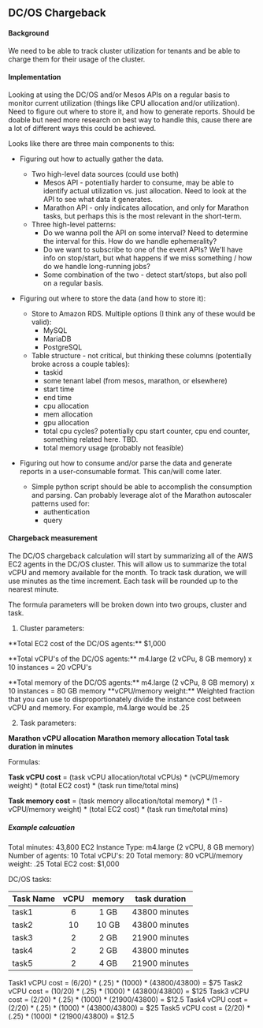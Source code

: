 ## DC/OS Chargeback

#### Background

We need to be able to track cluster utilization for tenants and be able to charge them for their usage of the cluster.

#### Implementation

Looking at using the DC/OS and/or Mesos APIs on a regular basis to monitor current utilization (things like CPU allocation and/or utilization).  Need to figure out where to store it, and how to generate reports.  Should be doable but need more research on best way to handle this, cause there are a lot of different ways this could be achieved.

Looks like there are three main components to this:

* Figuring out how to actually gather the data.

    * Two high-level data sources (could use both)
        * Mesos API - potentially harder to consume, may be able to identify actual utilization vs. just allocation.  Need to look at the API to see what data it generates.
        * Marathon API - only indicates allocation, and only for Marathon tasks, but perhaps this is the most relevant in the short-term.
    * Three high-level patterns:
        * Do we wanna poll the API on some interval?  Need to determine the interval for this.  How do we handle ephemerality?
        * Do we want to subscribe to one of the event APIs?  We'll have info on stop/start, but what happens if we miss something / how do we handle long-running jobs?
        * Some combination of the two - detect start/stops, but also poll on a regular basis. 

* Figuring out where to store the data (and how to store it):

    * Store to Amazon RDS.  Multiple options (I think any of these would be valid):
        * MySQL
        * MariaDB
        * PostgreSQL
    * Table structure - not critical, but thinking these columns (potentially broke across a couple tables):
        * taskid
        * some tenant label (from mesos, marathon, or elsewhere)
        * start time
        * end time
        * cpu allocation
        * mem allocation
        * gpu allocation
        * total cpu cycles? potentially cpu start counter, cpu end counter, something related here.  TBD.
        * total memory usage (probably not feasible)

* Figuring out how to consume and/or parse the data and generate reports in a user-consumable format. This can/will come later.

	* Simple python script should be able to accomplish the consumption and parsing. Can probably leverage alot of the Marathon autoscaler patterns used for:
        * authentication
        * query
	
#### Chargeback measurement

The DC/OS chargeback calculation will start by summarizing all of the AWS EC2 agents in the DC/OS cluster. This will allow us to summarize the total vCPU and memory available for the month. To track task duration, we will use minutes as the time increment. Each task will be rounded up to the nearest minute. 

The formula parameters will be broken down into two groups, cluster and task.

1. Cluster parameters:

<p>**Total EC2 cost of the DC/OS agents:** $1,000</p>
<p>**Total vCPU's of the DC/OS agents:** m4.large (2 vCPu, 8 GB memory) x 10 instances = 20 vCPU's</p>
**Total memory of the DC/OS agents:** m4.large (2 vCPu, 8 GB memory) x 10 instances = 80 GB memory
**vCPU/memory weight:** Weighted fraction that you can use to disproportionately divide the instance cost between vCPU and memory. For example, m4.large would be .25

2. Task parameters:

**Marathon vCPU allocation**
**Marathon memory allocation**
**Total task duration in minutes**

Formulas:

**Task vCPU cost** = (task vCPU allocation/total vCPUs) * (vCPU/memory weight) * (total EC2 cost) * (task run time/total mins)

**Task memory cost** = (task memory allocation/total memory) * (1 - vCPU/memory weight) * (total EC2 cost) * (task run time/total mins)

##### Example calcuation

Total minutes: 43,800
EC2 Instance Type: m4.large (2 vCPU, 8 GB memory)
Number of agents: 10
Total vCPU's: 20
Total memory: 80
vCPU/memory weight: .25
Total EC2 cost: $1,000

DC/OS tasks:

| Task Name | vCPU | memory | task duration |
| --------- |:----:|:------:|:-------------:|
| task1     | 6    | 1 GB   | 43800 minutes |
| task2     | 10   | 10 GB  | 43800 minutes |
| task3     | 2    | 2 GB   | 21900 minutes |
| task4     | 2    | 2 GB   | 43800 minutes |
| task5     | 2    | 4 GB   | 21900 minutes |


Task1 vCPU cost = (6/20) * (.25) * (1000) * (43800/43800) = $75
Task2 vCPU cost = (10/20) * (.25) * (1000) * (43800/43800) = $125
Task3 vCPU cost = (2/20) * (.25) * (1000) * (21900/43800) = $12.5
Task4 vCPU cost = (2/20) * (.25) * (1000) * (43800/43800) = $25
Task5 vCPU cost = (2/20) * (.25) * (1000) * (21900/43800) = $12.5
